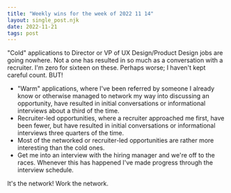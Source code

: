 ```yaml
---
title: "Weekly wins for the week of 2022 11 14"
layout: single_post.njk
date: 2022-11-21
tags: post
---
```


"Cold" applications to Director or VP of UX Design/Product Design jobs are going nowhere. Not a one has resulted in so much as a conversation with a recruiter. I'm zero for sixteen on these. Perhaps worse; I haven't kept careful count. BUT!
- "Warm" applications, where I've been referred by someone I already know or otherwise managed to network my way into discussing an opportunity, have resulted in initial conversations or informational interviews about a third of the time.
- Recruiter-led opportunities, where a recruiter approached me first, have been fewer, but have resulted in initial conversations or informational interviews three quarters of the time.
- Most of the networked or recruiter-led opportunities are rather more interesting than the cold ones.
- Get me into an interview with the hiring manager and we're off to the races. Whenever this has happened I've made progress through the interview schedule.

It's the network! Work the network.
